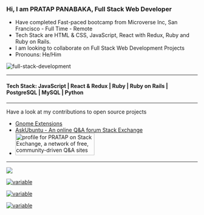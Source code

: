 ### Hi, I am PRATAP PANABAKA, Full Stack Web Developer 

- Have completed Fast-paced bootcamp from Microverse Inc, San Francisco - Full Time - Remote
- Tech Stack are HTML & CSS, JavaScript, React with Redux, Ruby and Ruby on Rails.
- I am looking to collaborate on Full Stack Web Development Projects
- Pronouns: He/Him

![full-stack-development](https://user-images.githubusercontent.com/40719899/205479251-ffba5354-583f-491b-a1ef-ce919083e2b1.gif)

---

#### Tech Stack: JavaScript | React & Redux | Ruby | Ruby on Rails | PostgreSQL | MySQL | Python

---

Have a look at my contributions to open source projects
- [Gnome Extensions](https://extensions.gnome.org/accounts/profile/PRATAP)
- [AskUbuntu - An online Q&A forum Stack Exchange](https://askubuntu.com/users/739431/unknown)
- <a href="https://stackexchange.com/users/11820090"><img src="https://stackexchange.com/users/flair/11820090.png" width="208" height="58" alt="profile for PRATAP on Stack Exchange, a network of free, community-driven Q&amp;A sites" title="profile for PRATAP on Stack Exchange, a network of free, community-driven Q&amp;A sites"></a>

---

![](https://komarev.com/ghpvc/?username=PRATAP-KUMAR)

[![variable](https://github-readme-stats.vercel.app/api?username=PRATAP-KUMAR&theme=radical&show_icons=true&count_private=true)](https://github.com/anuraghazra/github-readme-stats)

[![variable](http://github-readme-streak-stats.herokuapp.com?user=PRATAP-KUMAR&theme=merko)](https://git.io/streak-stats)

[![variable](https://github-readme-stats.vercel.app/api/top-langs/?username=PRATAP-KUMAR&layout=compact)](https://github.com/anuraghazra/github-readme-stats)
